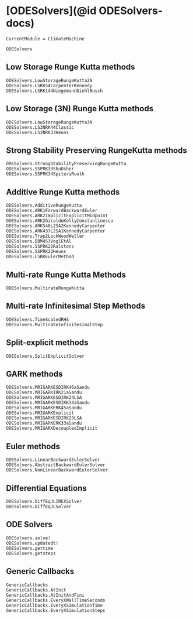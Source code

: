 # [ODESolvers](@id ODESolvers-docs)

```@meta
CurrentModule = ClimateMachine
```

```@docs
ODESolvers
```

## Low Storage Runge Kutta methods

```@docs
ODESolvers.LowStorageRungeKutta2N
ODESolvers.LSRK54CarpenterKennedy
ODESolvers.LSRK144NiegemannDiehlBusch
```

## Low Storage (3N) Runge Kutta methods

```@docs
ODESolvers.LowStorageRungeKutta3N
ODESolvers.LS3NRK44Classic
ODESolvers.LS3NRK33Heuns
```

## Strong Stability Preserving RungeKutta methods

```@docs
ODESolvers.StrongStabilityPreservingRungeKutta
ODESolvers.SSPRK33ShuOsher
ODESolvers.SSPRK34SpiteriRuuth
```

## Additive Runge Kutta methods

```@docs
ODESolvers.AdditiveRungeKutta
ODESolvers.ARK1ForwardBackwardEuler
ODESolvers.ARK2ImplicitExplicitMidpoint
ODESolvers.ARK2GiraldoKellyConstantinescu
ODESolvers.ARK548L2SA2KennedyCarpenter
ODESolvers.ARK437L2SA1KennedyCarpenter
ODESolvers.Trap2LockWoodWeller
ODESolvers.DBM453VoglEtAl
ODESolvers.SSPRK22Ralstons
ODESolvers.SSPRK22Heuns
ODESolvers.LSRKEulerMethod
```

## Multi-rate Runge Kutta Methods

```@docs
ODESolvers.MultirateRungeKutta
```

## Multi-rate Infinitesimal Step Methods

```@docs
ODESolvers.TimeScaledRHS
ODESolvers.MultirateInfinitesimalStep
```

## Split-explicit methods

```@docs
ODESolvers.SplitExplicitSolver
```

## GARK methods

```@docs
ODESolvers.MRIGARKESDIRK46aSandu
ODESolvers.MRIGARKIRK21aSandu
ODESolvers.MRIGARKESDIRK24LSA
ODESolvers.MRIGARKESDIRK34aSandu
ODESolvers.MRIGARKERK45aSandu
ODESolvers.MRIGARKExplicit
ODESolvers.MRIGARKESDIRK23LSA
ODESolvers.MRIGARKERK33aSandu
ODESolvers.MRIGARKDecoupledImplicit
```

## Euler methods

```@docs
ODESolvers.LinearBackwardEulerSolver
ODESolvers.AbstractBackwardEulerSolver
ODESolvers.NonLinearBackwardEulerSolver
```

## Differential Equations

```@docs
ODESolvers.DiffEqJLIMEXSolver
ODESolvers.DiffEqJLSolver
```

## ODE Solvers

```@docs
ODESolvers.solve!
ODESolvers.updatedt!
ODESolvers.gettime
ODESolvers.getsteps
```

## Generic Callbacks

```@docs
GenericCallbacks
GenericCallbacks.AtInit
GenericCallbacks.AtInitAndFini
GenericCallbacks.EveryXWallTimeSeconds
GenericCallbacks.EveryXSimulationTime
GenericCallbacks.EveryXSimulationSteps
```

